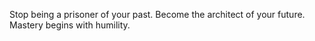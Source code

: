 Stop being a prisoner of your past. Become the architect of your future.
Mastery begins with humility.
